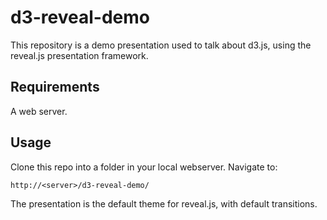 # d3-reveal-demo

This repository is a demo presentation used to talk about d3.js, using the
reveal.js presentation framework.

## Requirements

A web server.

## Usage

Clone this repo into a folder in your local webserver. Navigate to:

    http://<server>/d3-reveal-demo/
    
The presentation is the default theme for reveal.js, with default transitions.